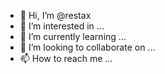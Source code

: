 - 👋 Hi, I’m @restax
- 👀 I’m interested in ...
- 🌱 I’m currently learning ...
- 💞️ I’m looking to collaborate on ...
- 📫 How to reach me ...

<!---
restax/restax is a ✨ special ✨ repository because its `README.md` (this file) appears on your GitHub profile.
You can click the Preview link to take a look at your changes.
--->
